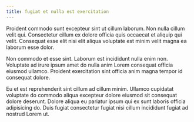 ```yaml
---
title: fugiat et nulla est exercitation
---
```


Proident commodo sunt excepteur sint ut cillum laborum. Non nulla cillum velit qui. Consectetur cillum ex dolore officia quis occaecat et aliquip qui velit. Consequat esse elit nisi elit aliqua voluptate est minim velit magna ea laborum esse dolor.

Non commodo et esse sint. Laborum est incididunt nulla enim non. Voluptate ad irure ipsum amet do nulla anim Lorem consequat officia eiusmod ullamco. Proident exercitation sint officia anim magna tempor id consequat dolore.

Eu et est reprehenderit sint cillum ad cillum minim. Ullamco cupidatat voluptate do commodo aliqua excepteur dolore eiusmod sit consequat dolore deserunt. Dolore aliqua eu pariatur ipsum qui ex sunt laboris officia adipisicing do. Duis fugiat consectetur fugiat nisi cillum incididunt fugiat ad nostrud Lorem ut.